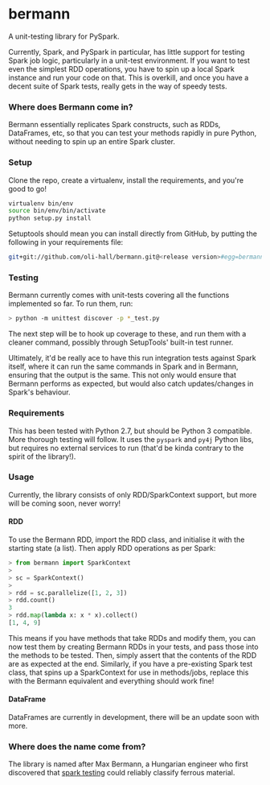 # bermann

A unit-testing library for PySpark.

Currently, Spark, and PySpark in particular, has little support for testing Spark job logic, particularly in a unit-test environment. If you want to test even the simplest RDD operations, you have to spin up a local Spark instance and run your code on that. This is overkill, and once you have a decent suite of Spark tests, really gets in the way of speedy tests.

### Where does Bermann come in?

Bermann essentially replicates Spark constructs, such as RDDs, DataFrames, etc, so that you can test your methods rapidly in pure Python, without needing to spin up an entire Spark cluster.

### Setup

Clone the repo, create a virtualenv, install the requirements, and you're good to go!

```bash
virtualenv bin/env
source bin/env/bin/activate
python setup.py install
```

Setuptools should mean you can install directly from GitHub, by putting the following in your requirements file:

```bash
git+git://github.com/oli-hall/bermann.git@<release version>#egg=bermann
```

### Testing

Bermann currently comes with unit-tests covering all the functions implemented so far. To run them, run:

```bash
> python -m unittest discover -p *_test.py
```

The next step will be to hook up coverage to these, and run them with a cleaner command, possibly through SetupTools' built-in test runner.

Ultimately, it'd be really ace to have this run integration tests against Spark itself, where it can run the same commands in Spark and in Bermann, ensuring that the output is the same. This not only would ensure that Bermann performs as expected, but would also catch updates/changes in Spark's behaviour.   

### Requirements

This has been tested with Python 2.7, but should be Python 3 compatible. More thorough testing will follow. It uses the `pyspark` and `py4j` Python libs, but requires no external services to run (that'd be kinda contrary to the spirit of the library!).

### Usage 

Currently, the library consists of only RDD/SparkContext support, but more will be coming soon, never worry! 

#### RDD

To use the Bermann RDD, import the RDD class, and initialise it with the starting state (a list). Then apply RDD operations as per Spark:

```python
> from bermann import SparkContext
>
> sc = SparkContext() 
>
> rdd = sc.parallelize([1, 2, 3])
> rdd.count()
3
> rdd.map(lambda x: x * x).collect()
[1, 4, 9]
```

This means if you have methods that take RDDs and modify them, you can now test them by creating Bermann RDDs in your tests, and pass those into the methods to be tested. Then, simply assert that the contents of the RDD are as expected at the end. Similarly, if you have a pre-existing Spark test class, that spins up a SparkContext for use in methods/jobs, replace this with the Bermann equivalent and everything should work fine!

#### DataFrame

DataFrames are currently in development, there will be an update soon with more.

### Where does the name come from?

The library is named after Max Bermann, a Hungarian engineer who first discovered that [spark testing](https://en.wikipedia.org/wiki/Spark_testing) could reliably classify ferrous material. 
